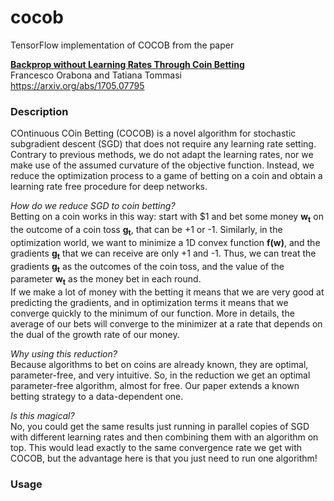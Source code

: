 # cocob
TensorFlow implementation of COCOB from the paper

**[Backprop without Learning Rates Through Coin Betting](https://arxiv.org/abs/1705.07795)**  
Francesco Orabona and Tatiana Tommasi  
https://arxiv.org/abs/1705.07795  

### Description

COntinuous COin Betting (COCOB) is a novel algorithm for stochastic subgradient descent (SGD) that does not require 
any learning rate setting. Contrary to previous methods, we do not adapt the learning rates, nor we make use of the 
assumed curvature of the objective function. Instead, we reduce the optimization process to a game of betting on a 
coin and obtain a learning rate free procedure for deep networks.

*How do we reduce SGD to coin betting?*  
Betting on a coin works in this way: start with $1 and bet some money **w<sub>t</sub>** on the outcome of a coin toss 
**g<sub>t</sub>**, that can be +1 or -1. Similarly, in the optimization world, we want to minimize a 1D convex function 
**f(w)**, and the gradients **g<sub>t</sub>** that we can receive are only +1 and -1. Thus, we can treat the gradients 
**g<sub>t</sub>** as the outcomes of the coin toss, and the value of the parameter **w<sub>t</sub>** as the money bet in 
each round.  
If we make a lot of money with the betting it means that we are very good at predicting the gradients, and in optimization 
terms it means that we converge quickly to the minimum of our function. More in details, the average of our bets will converge 
to the minimizer at a rate that depends on the dual of the growth rate of our money.

*Why using this reduction?*  
Because algorithms to bet on coins are already known, they are optimal, parameter-free, and very intuitive. So, in the 
reduction we get an optimal parameter-free algorithm, almost for free. Our paper extends a known betting strategy to 
a data-dependent one.

*Is this magical?*  
No, you could get the same results just running in parallel copies of SGD with different learning rates and then combining them
with an algorithm on top. This would lead exactly to the same convergence rate we get with COCOB, but the advantage here is that 
you just need to run one algorithm!


### Usage



